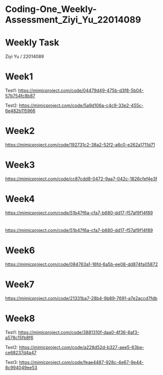 # Coding-One_Weekly-Assessment_Ziyi_Yu_22014089

# Weekly Task
Ziyi Yu / 22014089

# Week1 
Test1: https://mimicproject.com/code/04479d49-475b-d3f8-5b04-57b754fc8b87

Test2: https://mimicproject.com/code/5a9d106a-c4c9-33e2-455c-6e482b115966

# Week2 
https://mimicproject.com/code/192731c2-38a2-52f2-a6c0-e262a1711d71
      
# Week3 
https://mimicproject.com/code/cc87cdd8-0472-9aa7-042c-1826cfef4e3f

# Week4 
https://mimicproject.com/code/51b47f6a-cfa7-b680-dd17-f57af9f14f89
#
https://mimicproject.com/code/51b47f6a-cfa7-b680-dd17-f57af9f14f89

# Week6
https://mimicproject.com/code/084763a1-16fd-6a5b-ee08-dd874fa05872

# Week7 
https://mimicproject.com/code/21331ba7-28b4-9b89-7691-a7e2accd7fdb

# Week8 
Test1: https://mimicproject.com/code/3881310f-daa0-4f36-6af3-a578c15fb8f6

Test2: https://mimicproject.com/code/a228d52d-b327-aee5-63be-ce68237d4a47

Test3: https://mimicproject.com/code/feae4487-928c-4e67-9e44-8c994049ee53



